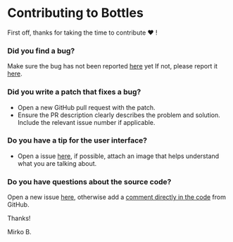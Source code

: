 # Contributing to Bottles
First off, thanks for taking the time to contribute :heart: !

### **Did you find a bug?**
Make sure the bug has not been reported [here](https://github.com/mirkobrombin/Bottles/issues?utf8=%E2%9C%93&q=) yet
If not, please report it [here](https://github.com/mirkobrombin/Bottles/issues/new).

### Did you write a patch that fixes a bug?

- Open a new GitHub pull request with the patch.
- Ensure the PR description clearly describes the problem and solution. Include the relevant issue number if applicable.

### Do you have a tip for the user interface?
- Open a issue [here](https://github.com/mirkobrombin/Bottles/issues/new), if possible,  attach an image that helps understand what you are talking about.

### Do you have questions about the source code?
Open a new issue [here](https://github.com/mirkobrombin/Bottles/issues/new), otherwise add a [comment directly in the code](https://github.com/gitlabhq/gitlabhq/issues/3152) from GitHub.

Thanks! 

Mirko B.

